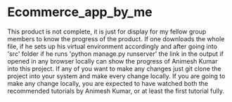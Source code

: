 # Ecommerce_app_by_me
This product is not complete, it is just for display for my fellow group members to know the progress of the product. If one downloads the whole file, if he sets up his virtual environment accordingly and after going into 'src' folder if he runs 'python manage.py runserver' the link in the output if opened in any browser locally can show the progress of Animesh Kumar into this project. If any of you want to make any changes just git clone the project into your system and make every change locally. If you are going to make any change locally, you are expected to have watched both the recommended tutorials by Animesh Kumar, or at least the first tutorial fully.

